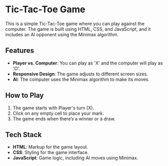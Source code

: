 
# Tic-Tac-Toe Game

This is a simple Tic-Tac-Toe game where you can play against the computer. The game is built using HTML, CSS, and JavaScript, and it includes an AI opponent using the Minimax algorithm.

## Features
- **Player vs. Computer**: You can play as 'X' and the computer will play as 'O'.
- **Responsive Design**: The game adjusts to different screen sizes.
- **AI**: The computer uses the Minimax algorithm to make its moves.

## How to Play
1. The game starts with Player's turn (X).
2. Click on any empty cell to place your mark.
3. The game ends when there’s a winner or a draw.

## Tech Stack
- **HTML**: Markup for the game layout.
- **CSS**: Styling for the game interface.
- **JavaScript**: Game logic, including AI moves using Minimax.
